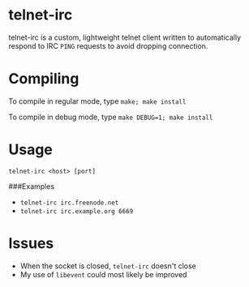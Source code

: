 telnet-irc
==========

telnet-irc is a custom, lightweight telnet client written to automatically
respond to IRC `PING` requests to avoid dropping connection.

Compiling
=========

To compile in regular mode, type `make; make install`

To compile in debug mode, type `make DEBUG=1; make install`

Usage
=====

`telnet-irc <host> [port]`

###Examples
 * `telnet-irc irc.freenode.net`
 * `telnet-irc irc.example.org 6669`

Issues
======

 * When the socket is closed, `telnet-irc` doesn't close
 * My use of `libevent` could most likely be improved
